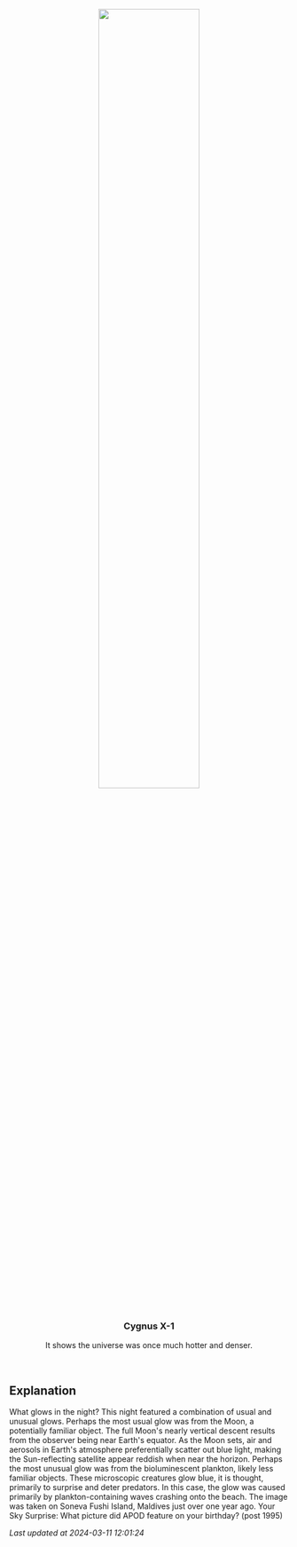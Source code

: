 <p align='center'>
    <img src='https://apod.nasa.gov/apod/image/2403/FullPlantonMoon_Horalek_1022.jpg' width='60%' />
    <h3 align="center">Cygnus X-1</h3>
    <p align="center">It shows the universe was once much hotter and denser.</p>
</p>
<br/>

Explanation
--
What glows in the night? This night featured a combination of usual and unusual glows. Perhaps the most usual glow was from the Moon, a potentially familiar object. The full Moon's nearly vertical descent results from the observer being near Earth's equator. As the Moon sets, air and aerosols in Earth's atmosphere preferentially scatter out blue light, making the Sun-reflecting satellite appear reddish when near the horizon.                                                                        Perhaps the most unusual glow was from the bioluminescent plankton, likely less familiar objects. These microscopic creatures glow blue, it is thought, primarily to surprise and deter predators. In this case, the glow was caused primarily by plankton-containing waves crashing onto the beach. The image was taken on Soneva Fushi Island, Maldives just over one year ago.   Your Sky Surprise: What picture did APOD feature on your birthday? (post 1995)


*Last updated at 2024-03-11 12:01:24*
